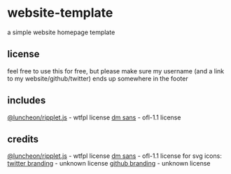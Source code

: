 # website-template
a simple website homepage template
## license
feel free to use this for free, but please make sure my username (and a link to my website/github/twitter) ends up somewhere in the footer
## includes
[@luncheon/ripplet.js](https://github.com/luncheon/ripplet.js/) - wtfpl license
[dm sans](https://github.com/googlefonts/dm-fonts/tree/main/Sans) - ofl-1.1 license
## credits
[@luncheon/ripplet.js](https://github.com/luncheon/ripplet.js/) - wtfpl license
[dm sans](https://github.com/googlefonts/dm-fonts/tree/main/Sans) - ofl-1.1 license
for svg icons:
[twitter branding](https://about.twitter.com/en/who-we-are/brand-toolkit) - unknown license
[github branding](https://github.com/logos) - unknown license
